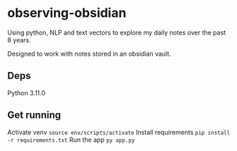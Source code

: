 # observing-obsidian

Using python, NLP and text vectors to explore my daily notes over the past 8 years.

Designed to work with notes stored in an obsidian vault.

## Deps

Python 3.11.0

## Get running

Activate venv `source env/scripts/activate`
Install requirements `pip install -r requirements.txt`
Run the app `py app.py`
